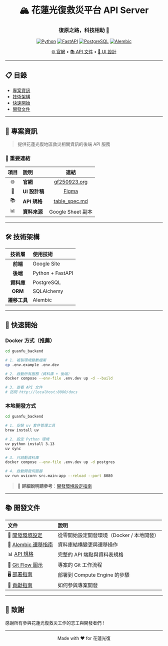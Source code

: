 <div align="center">

# 🏔️ 花蓮光復救災平台 API Server

### 復原之路，科技相助 🤝

[![Python](https://img.shields.io/badge/Python-3.13+-3776AB?style=for-the-badge&logo=python&logoColor=white)](https://www.python.org/)
[![FastAPI](https://img.shields.io/badge/FastAPI-009688?style=for-the-badge&logo=fastapi&logoColor=white)](https://fastapi.tiangolo.com/)
[![PostgreSQL](https://img.shields.io/badge/PostgreSQL-316192?style=for-the-badge&logo=postgresql&logoColor=white)](https://www.postgresql.org/)
[![Alembic](https://img.shields.io/badge/Alembic-6BA81E?style=for-the-badge&logo=python&logoColor=white)](https://alembic.sqlalchemy.org/)

[🌐 官網](https://gf250923.org/map) • [📚 API 文件](https://github.com/GuangFuHero/api-server/blob/main/table_spec.md) • [🎨 UI 設計](https://www.figma.com/design/3HmmJtwok42obsXH93s21b/%E8%8A%B1%E8%93%AE%E5%85%89%E5%BE%A9%E5%BE%A9%E5%8E%9F%E4%B9%8B%E8%B7%AF%EF%BC%81?node-id=162-553&t=Fw2L65c6BsMguQRh-0)

</div>

---

## 📋 目錄

- [專案資訊](#-專案資訊)
- [技術架構](#-技術架構)
- [快速開始](#-快速開始)
- [開發文件](#-開發文件)

---

## 📌 專案資訊

> 提供花蓮光復地區救災相關資訊的後端 API 服務

### 🔗 重要連結

| 項目 | 說明          |                                                                                        連結                                                                                         |
| :--: | :------------ | :---------------------------------------------------------------------------------------------------------------------------------------------------------------------------------: |
|  🌐  | **官網**      |                                                                      [gf250923.org](https://gf250923.org/map)                                                                       |
|  🎨  | **UI 設計稿** | [Figma](https://www.figma.com/design/3HmmJtwok42obsXH93s21b/%E8%8A%B1%E8%93%AE%E5%85%89%E5%BE%A9%E5%BE%A9%E5%8E%9F%E4%B9%8B%E8%B7%AF%EF%BC%81?node-id=162-553&t=Fw2L65c6BsMguQRh-0) |
|  📚  | **API 規格**  |                                                 [table_spec.md](https://github.com/GuangFuHero/api-server/blob/main/table_spec.md)                                                  |
|  📊  | **資料來源**  |                                                                                  Google Sheet 副本                                                                                  |

---

## 🛠️ 技術架構

<div align="center">

|    技術層    | 使用技術         |
| :----------: | :--------------- |
|   **前端**   | Google Site      |
|   **後端**   | Python + FastAPI |
|  **資料庫**  | PostgreSQL       |
|   **ORM**    | SQLAlchemy       |
| **遷移工具** | Alembic          |

</div>

---

## 🚀 快速開始

### Docker 方式（推薦）

```bash
cd guanfu_backend

# 1. 複製環境變數檔案
cp .env.example .env.dev

# 2. 啟動所有服務（資料庫 + 後端）
docker compose --env-file .env.dev up -d --build

# 3. 查看 API 文件
# 訪問 http://localhost:8080/docs
```

### 本地開發方式

```bash
cd guanfu_backend

# 1. 安裝 uv 套件管理工具
brew install uv

# 2. 設定 Python 環境
uv python install 3.13
uv sync

# 3. 只啟動資料庫
docker compose --env-file .env.dev up -d postgres

# 4. 啟動開發伺服器
uv run uvicorn src.main:app --reload --port 8080
```

> 📖 **詳細說明請參考**：[開發環境設定指南](guanfu_backend/docs/getting-started.md)

---

## 📚 開發文件

| 文件                                                      | 說明                                      |
| :-------------------------------------------------------- | :---------------------------------------- |
| 🚀 [開發環境設定](guanfu_backend/docs/getting-started.md) | 從零開始設定開發環境（Docker / 本地開發） |
| 🔄 [Alembic 遷移指南](docs/alembic.md)                    | 資料庫結構變更與遷移操作                  |
| 📊 [API 規格](table_spec.md)                              | 完整的 API 端點與資料表規格               |
| 🔀 [Git Flow 圖示](docs/git-flow-diagram.md)              | 專案的 Git 工作流程                       |
| 🖥️ [部署指南](DEPLOYMENT.md)                              | 部署到 Compute Engine 的步驟              |
| 🤝 [貢獻指南](CONTRIBUTING.md)                            | 如何參與專案開發                          |

---

## 🙏 致謝

感謝所有參與花蓮光復救災工作的志工與開發者們！

---

<div align="center">

Made with ❤️ for 花蓮光復

</div>
